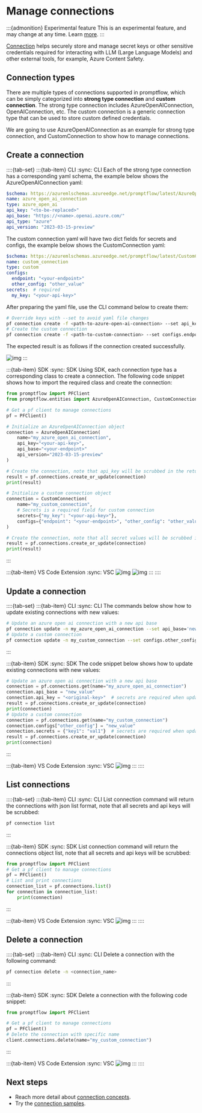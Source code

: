 # Manage connections

:::{admonition} Experimental feature
This is an experimental feature, and may change at any time. Learn [more](faq.md#stable-vs-experimental).
:::

[Connection](../../concepts/concept-connections.md) helps securely store and manage secret keys or other sensitive credentials required for interacting with LLM (Large Language Models) and other external tools, for example, Azure Content Safety.

## Connection types
There are multiple types of connections supported in promptflow, which can be simply categorized into **strong type connection** and **custom connection**. The strong type connection includes AzureOpenAIConnection, OpenAIConnection, etc. The custom connection is a generic connection type that can be used to store custom defined credentials.

We are going to use AzureOpenAIConnection as an example for strong type connection, and CustomConnection to show how to manage connections.

## Create a connection

::::{tab-set}
:::{tab-item} CLI
:sync: CLI
Each of the strong type connection has a corresponding yaml schema, the example below shows the AzureOpenAIConnection yaml:
```yaml
$schema: https://azuremlschemas.azureedge.net/promptflow/latest/AzureOpenAIConnection.schema.json
name: azure_open_ai_connection
type: azure_open_ai
api_key: "<to-be-replaced>"
api_base: "https://<name>.openai.azure.com/"
api_type: "azure"
api_version: "2023-03-15-preview"
```
The custom connection yaml will have two dict fields for secrets and configs, the example below shows the CustomConnection yaml:
```yaml
$schema: https://azuremlschemas.azureedge.net/promptflow/latest/CustomConnection.schema.json
name: custom_connection
type: custom
configs:
  endpoint: "<your-endpoint>"
  other_config: "other_value"
secrets:  # required
  my_key: "<your-api-key>"
```
After preparing the yaml file, use the CLI command below to create them:
```bash
# Override keys with --set to avoid yaml file changes
pf connection create -f <path-to-azure-open-ai-connection> --set api_key=<your-api-key>
# Create the custom connection
pf connection create -f <path-to-custom-connection> --set configs.endpoint=<endpoint> secrets.my_key=<your-api-key>
```
The expected result is as follows if the connection created successfully.

![img](../media/how-to-guides/create_connection.png)
:::


:::{tab-item} SDK
:sync: SDK
Using SDK, each connection type has a corresponding class to create a connection. The following code snippet shows how to import the required class and create the connection:

```python
from promptflow import PFClient
from promptflow.entities import AzureOpenAIConnection, CustomConnection

# Get a pf client to manage connections
pf = PFClient()

# Initialize an AzureOpenAIConnection object
connection = AzureOpenAIConnection(
    name="my_azure_open_ai_connection", 
    api_key="<your-api-key>", 
    api_base="<your-endpoint>"
    api_version="2023-03-15-preview"
)

# Create the connection, note that api_key will be scrubbed in the returned result
result = pf.connections.create_or_update(connection)
print(result)

# Initialize a custom connection object
connection = CustomConnection(
    name="my_custom_connection", 
    # Secrets is a required field for custom connection
    secrets={"my_key": "<your-api-key>"},
    configs={"endpoint": "<your-endpoint>", "other_config": "other_value"}
)

# Create the connection, note that all secret values will be scrubbed in the returned result
result = pf.connections.create_or_update(connection)
print(result)
```
:::

:::{tab-item} VS Code Extension
:sync: VSC
![img](../media/how-to-guides/vscode_create_connection.png)
![img](../media/how-to-guides/vscode_create_connection_1.png)
:::
::::

## Update a connection

::::{tab-set}
:::{tab-item} CLI
:sync: CLI
The commands below show how to update existing connections with new values:
```bash
# Update an azure open ai connection with a new api base
pf connection update -n my_azure_open_ai_connection --set api_base='new_value'
# Update a custom connection
pf connection update -n my_custom_connection --set configs.other_config='new_value'
```
:::


:::{tab-item} SDK
:sync: SDK
The code snippet below shows how to update existing connections with new values:
```python
# Update an azure open ai connection with a new api base
connection = pf.connections.get(name="my_azure_open_ai_connection")
connection.api_base = "new_value"
connection.api_key = "<original-key>"  # secrets are required when updating connection using sdk
result = pf.connections.create_or_update(connection)
print(connection)
# Update a custom connection
connection = pf.connections.get(name="my_custom_connection")
connection.configs["other_config"] = "new_value"
connection.secrets = {"key1": "val1"}  # secrets are required when updating connection using sdk
result = pf.connections.create_or_update(connection)
print(connection)
```
:::

:::{tab-item} VS Code Extension
:sync: VSC
![img](../media/how-to-guides/vscode_update_delete_connection.png)
:::
::::

## List connections
::::{tab-set}
:::{tab-item} CLI
:sync: CLI
List connection command will return the connections with json list format, note that all secrets and api keys will be scrubbed:
```bash
pf connection list
```
:::


:::{tab-item} SDK
:sync: SDK
List connection command will return the connections object list, note that all secrets and api keys will be scrubbed:
```python
from promptflow import PFClient
# Get a pf client to manage connections
pf = PFClient()
# List and print connections
connection_list = pf.connections.list()
for connection in connection_list:
    print(connection)
```
:::

:::{tab-item} VS Code Extension
:sync: VSC
![img](../media/how-to-guides/vscode_list_connection.png)
:::
::::

## Delete a connection
::::{tab-set}
:::{tab-item} CLI
:sync: CLI
Delete a connection with the following command:
```bash
pf connection delete -n <connection_name>
```
:::


:::{tab-item} SDK
:sync: SDK
Delete a connection with the following code snippet:
```python
from promptflow import PFClient

# Get a pf client to manage connections
pf = PFClient()
# Delete the connection with specific name
client.connections.delete(name="my_custom_connection")
```
:::

:::{tab-item} VS Code Extension
:sync: VSC
![img](../media/how-to-guides/vscode_update_delete_connection.png)
:::
::::

## Next steps
- Reach more detail about [connection concepts](../../concepts/concept-connections.md).
- Try the [connection samples](https://github.com/microsoft/promptflow/blob/main/examples/connections/connection.ipynb).
